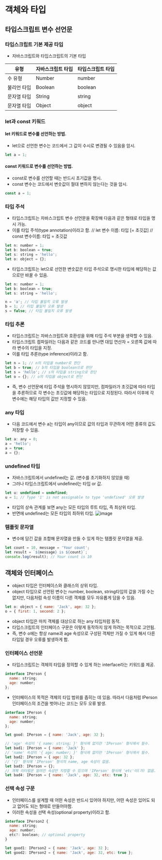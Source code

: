 # 객체와 타입

## 타입스크립트 변수 선언문

### 타입스크립트 기본 제공 타입

- 자바스크립트와 타입스크립트의 기본 타입

|유형|자바스크립트 타입|타입스크립트 타입|
|------|---|---|
|수 유형|Number|number|
|불리언 타입|Boolean|boolean|
|문자열 타입|String|string|
|문자열 타입|Object|object|

### let과 const 키워드

#### let 키워드로 변수를 선언하는 방법.
- let으로 선언한 변수는 코드에서 그 값이 수시로 변경될 수 있음을 암시.
```javascript
let a = 1;
```

#### const 키워드로 변수를 선언하는 방법.
- const로 변수를 선언할 때는 반드시 초기값을 명시.
- const 변수는 코드에서 변숫값이 절대 변하지 않는다는 것을 암시.
```javascript
const a = 1;
```

### 타입 주석 
- 타입스크립트는 자바스크립트 변수 선언문을 확장해 다음과 같은 형태로 타입을 명시 가능.
- 이를 타입 주석(type annotation)이라고 함.
// let 변수 이름: 타입 [= 초깃값]
// const 변수이름: 타입 = 초깃값

```javascript
let n: number = 1;
let b: boolean = true;
let s: string = 'hello';
let o: object = {};
```
- 타입스크립트는 let으로 선언한 변숫값은 타입 주석으로 명시한 타입에 해당하는 값으로만 바꿀 수 있음.
```javascript
let n: number = 1;
let b: boolean = true;
let s: string = 'hello';

n = 'a'; // 타입 불일치 오류 발생
b = 1; // 타입 불일치 오류 발생
s = false; // 타입 불일치 오류 발생
```
### 타입 추론
- 타입스크립트는 자바스크립트와 호환성을 위해 타입 주석 부분을 생략할 수 있음.
- 타입스크립트 컴파일러는 다음과 같은 코드를 만나면 대입 연산자 = 오른쪽 값에 따라 변수의 타입을 지정.
- 이를 타입 추론(type inference)이라고 함.
```javascript
let n = 1; // n의 타입을 number로 판단
let b = true; // b의 타입을 boolean으로 판단
let s = 'hello'; // s의 타입을 string으로 판단
let o = {}; // o의 타입을 object로 판단
```
- 즉, 변수 선언문에 타입 주석을 명시하지 않았지만, 컴파일러가 초깃값에 따라 타입을 추론하므로 각 변수는 초깃값에 해당하는 타입으로 지정된다. 따라서 이후에 각 변수에는 해당 타입의 값만 지정할 수 있음.
### any 타입
- 다음 코드에서 변수 a는 타입이 any이므로 값의 타입과 무관하게 어떤 종류의 값도 저장할 수 있음.
```javascript
let a: any = 0;
a = 'hello';
a = true;
a = {};
```
### undefined 타입
- 자바스크립트에서 undefined는 값. (변수를 초기화하지 않았을 때)
- 그러나 타입스크립트에서 undefined는 타입 or 값.
```javascript
let u: undefined = undefined;
u = 1; // Type '1' is not assignable to type 'undefined' 오류 발생
```
- 타입의 상속 관계를 보면 any는 모든 타입의 루트 타입, 즉 최상위 타입.
- 반면에 undefined는 모든 타입의 최하위 타입.
![image](https://user-images.githubusercontent.com/72143238/186284066-07bbadf0-9aea-4906-b2ac-cc7acceb6dd8.png)

### 템플릿 문자열
- 변수에 담긴 값을 조합해 문자열을 만들 수 있게 하는 템플릿 문자열을 제공.

```javascript
let count = 10, message = 'Your count';
let result = `${message} is ${count}`;
console.log(result); // Your count is 10
```

## 객체와 인터페이스
- object 타입은 인터페이스와 클래스의 상위 타입.
- object 타입으로 선언된 변수는 number, boolean, string타입의 값을 가질 수는 없지만, 다음처럼 속성 이름이 다른 객체를 모두 자유롭게 담을 수 있음.

```javascript
let o: object = { name: 'Jack', age: 32 };
o = { first: 1, second: 2 };
```
- object 타입은 마치 객체를 대상으로 하는 any 타입처럼 동작.
- 타입스크립트의 인터페이스 구문은 이렇게 동작하지 않게 하려는 목적으로 고안됨.
- 즉, 변수 o에는 항상 name과 age 속성으로 구성된 객체만 가질 수 있게 해서 다른 타입일 경우 오류를 발생하게 함.

### 인터페이스 선언문
- 타입스크립트는 객체의 타입을 정의할 수 있게 하는 interface라는 키워드를 제공.
```javascript
interface IPerson {
  name: string;
  age: number;
};
```
- 인터페이스의 목적은 객체의 타입 범위를 좁히는 데 있음. 따라서 다음처럼 IPerson 인터페이스의 조건을 벗어나는 코드는 모두 오류 발생.
```javascript
interface IPerson {
  name: string;
  age: number;
};

let good: IPerson = { name: 'Jack', age: 32 };

// 'age' 속성이 '{ name: string; }' 형식에 없지만 'IPerson' 형식에서 필수.
let bad1: IPerson = { name: 'Jack' };
// 'name' 속성이 '{ age: number; }' 형식에 없지만 'IPerson' 형식에서 필수.
let bad2: IPerson = { age: 32 };
// '{}' 형식에 'IPerson' 형식의 name, age 속성이 없음.
let bad3: IPerson = {};
// 개체 리터럴은 알려진 속성만 지정할 수 있으며 'IPerson' 형식에 'etc'이(가) 없음.
let bad4: IPerson = { name: 'Jack', age: 32, etc: true };
```
### 선택 속성 구문
- 인터페이스를 설계할 때 어떤 속성은 반드시 있어야 하지만, 어떤 속성은 있어도 되고 없어도 되는 형태로 만들어야함.
- 이러한 속성을 선택 속성(optional property)이라고 함.
```javascript
interface IPerson2 {
  name: string;
  age: number;
  etc?: boolean; // optional property
}

let good1: IPerson2 = { name: 'Jack', age: 32 };
let good2: IPerson2 = { name: 'Jack', age: 32, etc: true };
```
